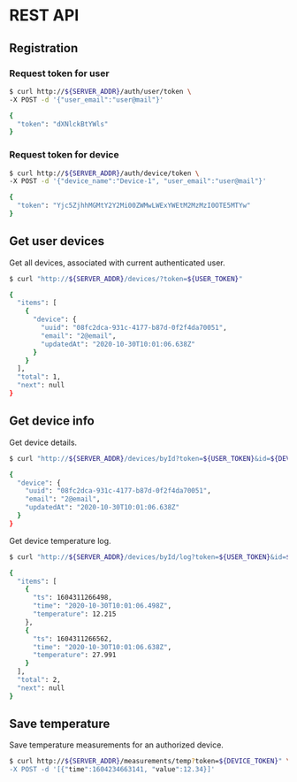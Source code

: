 # REST API

## Registration

### Request token for user

```bash
$ curl http://${SERVER_ADDR}/auth/user/token \
-X POST -d '{"user_email":"user@mail"}'

{
  "token": "dXNlckBtYWls"
}
```

### Request token for device

```bash
$ curl http://${SERVER_ADDR}/auth/device/token \
-X POST -d '{"device_name":"Device-1", "user_email":"user@mail"}'

{
  "token": "Yjc5ZjhhMGMtY2Y2Mi00ZWMwLWExYWEtM2MzMzI0OTE5MTYw"
}
```

## Get user devices

Get all devices, associated with current authenticated user.

```bash
$ curl "http://${SERVER_ADDR}/devices/?token=${USER_TOKEN}"

{
  "items": [
    {
      "device": {
        "uuid": "08fc2dca-931c-4177-b87d-0f2f4da70051",
        "email": "2@email",
        "updatedAt": "2020-10-30T10:01:06.638Z"
      }
    }
  ],
  "total": 1,
  "next": null
}
```

## Get device info

Get device details.

```bash
$ curl "http://${SERVER_ADDR}/devices/byId?token=${USER_TOKEN}&id=${DEVICE_UUID}"

{
  "device": {
    "uuid": "08fc2dca-931c-4177-b87d-0f2f4da70051",
    "email": "2@email",
    "updatedAt": "2020-10-30T10:01:06.638Z"
  }
}
```

Get device temperature log.

```bash
$ curl "http://${SERVER_ADDR}/devices/byId/log?token=${USER_TOKEN}&id=${DEVICE_UUID}"

{
  "items": [
    {
      "ts": 1604311266498,
      "time": "2020-10-30T10:01:06.498Z",
      "temperature": 12.215
    },
    {
      "ts": 1604311266562,
      "time": "2020-10-30T10:01:06.638Z",
      "temperature": 27.991
    }
  ],
  "total": 2,
  "next": null
}
```

## Save temperature

Save temperature measurements for an authorized device.

```bash
$ curl http://${SERVER_ADDR}/measurements/temp?token=${DEVICE_TOKEN}" \
-X POST -d '[{"time":1604234663141, "value":12.34}]'
```
